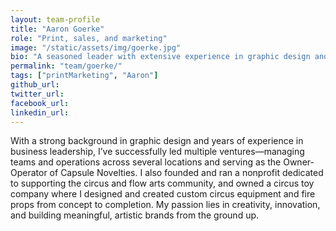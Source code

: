 ```yaml
---
layout: team-profile
title: "Aaron Goerke"
role: "Print, sales, and marketing"
image: "/static/assets/img/goerke.jpg"
bio: "A seasoned leader with extensive experience in graphic design and business operations."
permalink: "team/goerke/"
tags: ["printMarketing", "Aaron"]
github_url: 
twitter_url: 
facebook_url:
linkedin_url:  
---
```


With a strong background in graphic design and years of experience in business leadership, I’ve successfully led multiple ventures—managing teams and operations across several locations and serving as the Owner-Operator of Capsule Novelties. I also founded and ran a nonprofit dedicated to supporting the circus and flow arts community, and owned a circus toy company where I designed and created custom circus equipment and fire props from concept to completion. My passion lies in creativity, innovation, and building meaningful, artistic brands from the ground up.
